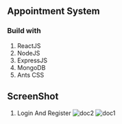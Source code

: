 
## Appointment System

### Build with
1. ReactJS
2. NodeJS
3. ExpressJS
4. MongoDB
5. Ants CSS

## ScreenShot
1. Login And Register
   ![doc2](https://github.com/SouravKrGupta/Appointment_System/assets/89971045/594c07ce-f721-4738-a7ab-7c08dbf5d31e)
![doc1](https://github.com/SouravKrGupta/Appointment_System/assets/89971045/ae3acbd8-d8ab-4939-aad5-ab7215ca99bd)

